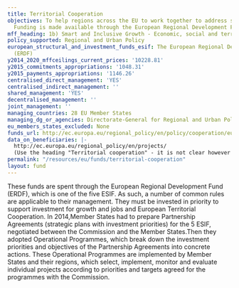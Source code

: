 ```yaml
---
title: Territorial Cooperation
objectives: To help regions across the EU to work together to address shared problems.
  Funding is made available through the European Regional Development Fund (ERDF).
mff_heading: 1b) Smart and Inclusive Growth - Economic, social and territorial cohesion
policy_supported: Regional and Urban Policy
european_structural_and_investment_funds_esif: The European Regional Development Fund
  (ERDF)
y2014_2020_mffceilings_current_prices: '10228.81'
y2015_commitments_appropriations: '1048.31'
y2015_payments_appropriations: '1146.26'
centralised_direct_management: 'YES'
centralised_indirect_management: ''
shared_management: 'YES'
decentralised_management: ''
joint_management: ''
managing_countries: 28 EU Member States
managing_dg_or_agencies: Directorate-General for Regional and Urban Policy (DG REGIO)
eu_members_states_excluded: None
funds_url: http://ec.europa.eu/regional_policy/en/policy/cooperation/european-territorial/
data_on_beneficiaries: |-
  http://ec.europa.eu/regional_policy/en/projects/
  (Use the heading "Territorial cooperation" - it is not clear however whether this database is exhaustive or not).
permalink: "/resources/eu/funds/territorial-cooperation"
layout: fund
---
```

These funds are spent through the European Regional Development Fund (ERDF), which is one of the five ESIF. As such, a number of common rules are applicable to their management. They must be invested in priority to support investment for growth and jobs and European Territorial Cooperation. In 2014,Member States had to prepare Partnership Agreements (strategic plans with investment priorities) for the 5 ESIF, negotiated between the Commission and the Member States.Then they adopted Operational Programmes, which break down the investment priorities and objectives of the Partnership Agreements into concrete actions. These Operational Programmes are implemented by Member States and their regions, which select, implement, monitor and evaluate individual projects according to priorities and targets agreed for the programmes with the Commission.